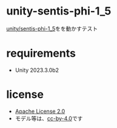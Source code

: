 # unity-sentis-phi-1_5

[unity/sentis-phi-1_5](https://huggingface.co/unity/sentis-phi-1_5)をを動かすテスト

# requirements
* Unity 2023.3.0b2

# license
* [Apache License 2.0](./LICENSE)
* モデル等は、[cc-by-4.0]()です
